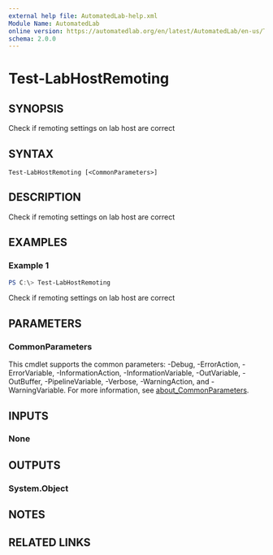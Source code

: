 ```yaml
---
external help file: AutomatedLab-help.xml
Module Name: AutomatedLab
online version: https://automatedlab.org/en/latest/AutomatedLab/en-us/Test-LabHostRemoting
schema: 2.0.0
---
```


# Test-LabHostRemoting

## SYNOPSIS
Check if remoting settings on lab host are correct

## SYNTAX

```
Test-LabHostRemoting [<CommonParameters>]
```

## DESCRIPTION
Check if remoting settings on lab host are correct

## EXAMPLES

### Example 1
```powershell
PS C:\> Test-LabHostRemoting
```

Check if remoting settings on lab host are correct

## PARAMETERS

### CommonParameters
This cmdlet supports the common parameters: -Debug, -ErrorAction, -ErrorVariable, -InformationAction, -InformationVariable, -OutVariable, -OutBuffer, -PipelineVariable, -Verbose, -WarningAction, and -WarningVariable. For more information, see [about_CommonParameters](http://go.microsoft.com/fwlink/?LinkID=113216).

## INPUTS

### None
## OUTPUTS

### System.Object
## NOTES

## RELATED LINKS

